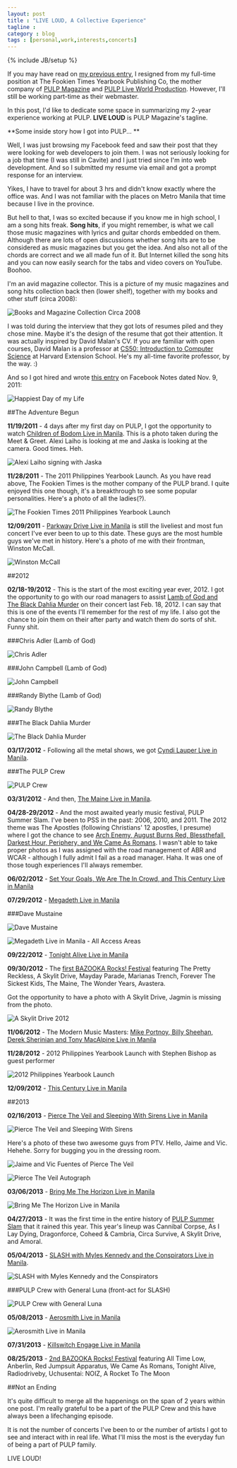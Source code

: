```yaml
---
layout: post
title : "LIVE LOUD, A Collective Experience"
tagline : 
category : blog
tags : [personal,work,interests,concerts]
---
```

{% include JB/setup %}

If you may have read on [my previous entry](/blog/too-much-happenings), I resigned from my full-time position at The Fookien Times Yearbook Publishing Co, the mother company of [PULP Magazine](/project/pulp-magazine-live) and [PULP Live World Production]((/project/pulp-live-world)). However, I'll still be working part-time as their webmaster.

In this post, I'd like to dedicate some space in summarizing my 2-year experience working at PULP. **LIVE LOUD** is PULP Magazine's tagline.

**Some inside story how I got into PULP... **

Well, I was just browsing my Facebook feed and saw their post that they were looking for web developers to join them. I was not seriously looking for a job that time (I was still in Cavite) and I just tried since I'm into web development. And so I submitted my resume via email and got a prompt response for an interview.

Yikes, I have to travel for about 3 hrs and didn't know exactly where the office was. And I was not familiar with the places on Metro Manila that time because I live in the province. 

But hell to that, I was so excited because if you know me in high school, I am a song hits freak. **Song hits**, if you might remember, is what we call those music magazines with lyrics and guitar chords embedded on them. Although there are lots of open discussions whether song hits are to be considered as music magazines but you get the idea. And also not all of the chords are correct and we all made fun of it. But Internet killed the song hits and you can now easily search for the tabs and video covers on YouTube. Boohoo.

I'm an avid magazine collector. This is a picture of my music magazines and song hits collection back then (lower shelf), together with my books and other stuff (circa 2008):

![Books and Magazine Collection Circa 2008](/assets/images/book-magazine-collection.jpg)

I was told during the interview that they got lots of resumes piled and they chose mine. Maybe it's the design of the resume that got their attention. It was actually inspired by David Malan's CV. If you are familiar with open courses, David Malan is a professor at [CS50: Introduction to Computer Science](https://cs50.harvard.edu/) at Harvard Extension School. He's my all-time favorite professor, by the way. :)

And so I got hired and wrote [this entry](https://www.facebook.com/notes/gian-faye/happiest-day-of-my-life/10150362853191172) on Facebook Notes dated Nov. 9, 2011:

![Happiest Day of my Life](/assets/images/happiest-day-of-my-life.png)

##The Adventure Begun

**11/19/2011** - 4 days after my first day on PULP, I got the opportunity to watch [Children of Bodom Live in Manila](https://www.facebook.com/media/set/?set=a.10150376409692896.358750.759167895&type=3&l=8c3042754a%C2%A0). This is a photo taken during the Meet &amp; Greet. Alexi Laiho is looking at me and Jaska is looking at the camera. Good times. Heh.

![Alexi Laiho signing with Jaska](https://fbcdn-sphotos-f-a.akamaihd.net/hphotos-ak-prn1/s720x720/387919_10150382324737896_1206339869_n.jpg) 

**11/28/2011** - The 2011 Philippines Yearbook Launch. As you have read above, The Fookien Times is the mother company of the PULP brand. I quite enjoyed this one though, it's a breakthrough to see some popular personalities. Here's a photo of all the ladies(?).

![The Fookien Times 2011 Philippines Yearbook Launch](https://fbcdn-sphotos-a-a.akamaihd.net/hphotos-ak-ash2/385406_10150397948212896_790711887_n.jpg)

**12/09/2011** - [Parkway Drive Live in Manila](https://www.facebook.com/gianfaye/media_set?set=a.10150417917862896.363364.759167895&type=3) is still the liveliest and most fun concert I've ever been to up to this date. These guys are the most humble guys we've met in history. Here's a photo of me with their frontman, Winston McCall.

![Winston McCall](https://fbcdn-sphotos-a-a.akamaihd.net/hphotos-ak-frc1/s720x720/377399_10150416492167896_308513244_n.jpg) 

##2012

**02/18-19/2012** - This is the start of the most exciting year ever, 2012. I got the opportunity to go with our road managers to assist [Lamb of God and The Black Dahlia Murder](https://www.facebook.com/gianfaye/media_set?set=a.10150561881467896.384435.759167895&type=3) on their concert last Feb. 18, 2012. I can say that this is one of the events I'll remember for the rest of my life. I also got the chance to join them on their after party and watch them do sorts of shit. Funny shit.

###Chris Adler (Lamb of God)

![Chris Adler](https://fbcdn-sphotos-h-a.akamaihd.net/hphotos-ak-frc3/s720x720/405462_10150563843677896_1183605267_n.jpg)

###John Campbell (Lamb of God)

![John Campbell](https://fbcdn-sphotos-d-a.akamaihd.net/hphotos-ak-frc3/418963_10150564021732896_1400821954_n.jpg)

###Randy Blythe (Lamb of God)

![Randy Blythe](https://fbcdn-sphotos-f-a.akamaihd.net/hphotos-ak-frc3/s720x720/430025_10150561333252896_1165668457_n.jpg)

###The Black Dahlia Murder

![The Black Dahlia Murder](https://fbcdn-sphotos-f-a.akamaihd.net/hphotos-ak-frc3/s720x720/422524_10150561898907896_1285480359_n.jpg)

**03/17/2012** - Following all the metal shows, we got [Cyndi Lauper Live in Manila](https://www.facebook.com/gianfaye/media_set?set=a.10150613408192896.392237.759167895&type=3).

###The PULP Crew

![PULP Crew](https://fbcdn-sphotos-b-a.akamaihd.net/hphotos-ak-frc3/431564_10150613425392896_1271570169_n.jpg)

**03/31/2012** - And then, [The Maine Live in Manila](https://www.facebook.com/media/set/?set=a.10150642006137896.396410.759167895&type=3).

**04/28-29/2012** - And the most awaited yearly music festival, PULP Summer Slam. I've been to PSS in the past: 2006, 2010, and 2011. The 2012 theme was The Apostles (following Christians' 12 apostles, I presume) where I got the chance to see [Arch Enemy, August Burns Red, Blessthefall, Darkest Hour, Periphery, and We Came As Romans](http://pulpliveworld.com/shows/summer-slam/pulp-summer-slam-12-the-apostles). I wasn't able to take proper photos as I was assigned with the road management of ABR and WCAR - although I fully admit I fail as a road manager. Haha. It was one of those tough experiences I'll always remember.

**06/02/2012** - [Set Your Goals, We Are The In Crowd, and This Century Live in Manila](http://pulpliveworld.com/shows/2012/we-are-the-in-crowd-this-century-set-your-goals)

**07/29/2012** - [Megadeth Live in Manila](http://pulpliveworld.com/shows/2012/megadeth)

###Dave Mustaine

![Dave Mustaine](https://fbcdn-sphotos-e-a.akamaihd.net/hphotos-ak-ash3/s720x720/552624_10150976945717896_594346449_n.jpg)

![Megadeth Live in Manila - All Access Areas](https://fbcdn-sphotos-g-a.akamaihd.net/hphotos-ak-ash2/406271_10150976948062896_918748628_n.jpg)

**09/22/2012** - [Tonight Alive Live in Manila](http://pulpliveworld.com/shows/2012/tonight-alive)

**09/30/2012** - The [first BAZOOKA Rocks! Festival](http://pulpliveworld.com/shows/2012/bazooka-rocks) featuring The Pretty Reckless, A Skylit Drive, Mayday Parade, Marianas Trench, Forever The Sickest Kids, The Maine, The Wonder Years, Avastera. 

Got the opportunity to have a photo with A Skylit Drive, Jagmin is missing from the photo.

![A Skylit Drive 2012](https://fbcdn-sphotos-h-a.akamaihd.net/hphotos-ak-prn1/64558_10151115564072896_621353158_n.jpg)

**11/06/2012** - The Modern Music Masters: [Mike Portnoy, Billy Sheehan, Derek Sherinian and Tony MacAlpine Live in Manila](http://pulpliveworld.com/shows/2012/portnoy-sheehan-sherinian-macalpine)

**11/28/2012** - 2012 Philippines Yearbook Launch with Stephen Bishop as guest performer

![2012 Philippines Yearbook Launch](https://fbcdn-sphotos-g-a.akamaihd.net/hphotos-ak-ash3/p480x480/600287_3423025194628_2112312228_n.jpg)

**12/09/2012** -  [This Century Live in Manila](http://pulpliveworld.com/shows/2012/this-century)

##2013

**02/16/2013** - [Pierce The Veil and Sleeping With Sirens Live in Manila](https://www.facebook.com/media/set/?set=a.10151293283177896.467096.759167895&type=3)

![Pierce The Veil and Sleeping With Sirens](https://fbcdn-sphotos-e-a.akamaihd.net/hphotos-ak-ash2/521474_10151293291237896_548977125_n.jpg)

Here's a photo of these two awesome guys from PTV. Hello, Jaime and Vic. Hehehe. Sorry for bugging you in the dressing room.

![Jaime and Vic Fuentes of Pierce The Veil](https://fbcdn-sphotos-g-a.akamaihd.net/hphotos-ak-ash2/p480x480/525079_10151293233362896_891113839_n.jpg)

![Pierce The Veil Autograph](https://fbcdn-sphotos-f-a.akamaihd.net/hphotos-ak-frc3/426000_10151293265322896_531354753_n.jpg)

**03/06/2013** - [Bring Me The Horizon Live in Manila](http://pulpliveworld.com/shows/2013/bring-me-the-horizon)

![Bring Me The Horizon Live in Manila](https://fbcdn-sphotos-f-a.akamaihd.net/hphotos-ak-frc3/537749_10151326388567896_1800384343_n.jpg)

**04/27/2013** - It was the first time in the entire history of [PULP Summer Slam](http://pulpliveworld.com/shows/summer-slam/pulp-summerslam-13-til-death-do-us-part) that it rained this year. This year's lineup was Cannibal Corpse, As I Lay Dying, Dragonforce, Coheed &amp; Cambria, Circa Survive, A Skylit Drive, and Amoral.

**05/04/2013** - [SLASH with Myles Kennedy and the Conspirators Live in Manila](http://pulpliveworld.com/shows/2013/slash).

![SLASH with Myles Kennedy and the Conspirators](https://fbcdn-sphotos-c-a.akamaihd.net/hphotos-ak-ash2/s720x720/298277_10151412520497896_829025580_n.jpg)

###PULP Crew with General Luna (front-act for SLASH)

![PULP Crew with General Luna](https://fbcdn-sphotos-b-a.akamaihd.net/hphotos-ak-prn1/q71/s720x720/936970_4769639323323_1300109695_n.jpg)

**05/08/2013** - [Aerosmith Live in Manila](http://pulpliveworld.com/shows/2013/aerosmith)

![Aerosmith Live in Manila](https://fbcdn-sphotos-g-a.akamaihd.net/hphotos-ak-prn2/247015_10151420104207896_648486783_n.jpg)

**07/31/2013** - [Killswitch Engage Live in Manila](http://pulpliveworld.com/shows/2013/killswitch-engage)

**08/25/2013** - [2nd BAZOOKA Rocks! Festival](http://pulpliveworld.com/shows/2013/bazooka-rocks) featuring All Time Low, Anberlin, Red Jumpsuit Apparatus, We Came As Romans, Tonight Alive, Radiodriveby, Uchusentai: NOIZ, A Rocket To The Moon

##Not an Ending

It's quite difficult to merge all the happenings on the span of 2 years within one post. I'm really grateful to be a part of the PULP Crew and this have always been a lifechanging episode.

It is not the number of concerts I've been to or the number of artists I got to see and interact with in real life. What I'll miss the most is the everyday fun of being a part of PULP family. 

LIVE LOUD!